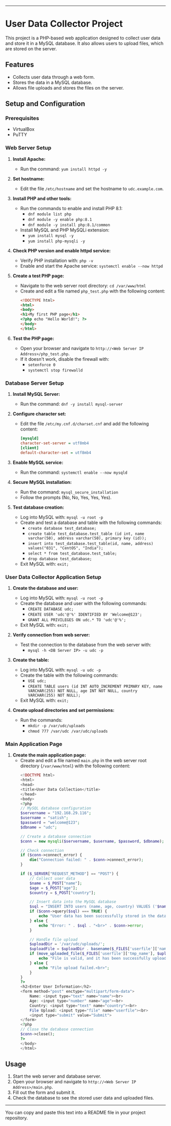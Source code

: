 

---

# User Data Collector Project

This project is a PHP-based web application designed to collect user data and store it in a MySQL database. It also allows users to upload files, which are stored on the server.

## Features
- Collects user data through a web form.
- Stores the data in a MySQL database.
- Allows file uploads and stores the files on the server.

## Setup and Configuration

### Prerequisites
- VirtualBox
- PuTTY

### Web Server Setup

1. **Install Apache:**
   - Run the command: `yum install httpd -y`

2. **Set hostname:**
   - Edit the file `/etc/hostname` and set the hostname to `udc.example.com`.

3. **Install PHP and other tools:**
   - Run the commands to enable and install PHP 8.1:
     - `dnf module list php`
     - `dnf module -y enable php:8.1`
     - `dnf module -y install php:8.1/common`
   - Install MySQL and PHP MySQLi extension:
     - `yum install mysql -y`
     - `yum install php-mysqli -y`

4. **Check PHP version and enable httpd service:**
   - Verify PHP installation with: `php -v`
   - Enable and start the Apache service: `systemctl enable --now httpd`

5. **Create a test PHP page:**
   - Navigate to the web server root directory: `cd /var/www/html`
   - Create and edit a file named `php_test.php` with the following content:
     ```html
     <!DOCTYPE html>
     <html>
     <body>
     <h1>My first PHP page</h1>
     <?php echo "Hello World!"; ?>
     </body>
     </html>
     ```

6. **Test the PHP page:**
   - Open your browser and navigate to `http://<Web Server IP Address>/php_test.php`.
   - If it doesn't work, disable the firewall with:
     - `setenforce 0`
     - `systemctl stop firewalld`

### Database Server Setup

1. **Install MySQL Server:**
   - Run the command: `dnf -y install mysql-server`

2. **Configure character set:**
   - Edit the file `/etc/my.cnf.d/charset.cnf` and add the following content:
     ```ini
     [mysqld]
     character-set-server = utf8mb4
     [client]
     default-character-set = utf8mb4
     ```

3. **Enable MySQL service:**
   - Run the command: `systemctl enable --now mysqld`

4. **Secure MySQL installation:**
   - Run the command: `mysql_secure_installation`
   - Follow the prompts (No, No, Yes, Yes, Yes).

5. **Test database creation:**
   - Log into MySQL with: `mysql -u root -p`
   - Create and test a database and table with the following commands:
     - `create database test_database;`
     - `create table test_database.test_table (id int, name varchar(50), address varchar(50), primary key (id));`
     - `insert into test_database.test_table(id, name, address) values("031", "CentOS", "India");`
     - `select * from test_database.test_table;`
     - `drop database test_database;`
   - Exit MySQL with: `exit;`

### User Data Collector Application Setup

1. **Create the database and user:**
   - Log into MySQL with: `mysql -u root -p`
   - Create the database and user with the following commands:
     - `CREATE DATABASE udc;`
     - `CREATE USER 'udc'@'%' IDENTIFIED BY 'Welcome@123';`
     - `GRANT ALL PRIVILEGES ON udc.* TO 'udc'@'%';`
   - Exit MySQL with: `exit;`

2. **Verify connection from web server:**
   - Test the connection to the database from the web server with:
     - `mysql -h <DB Server IP> -u udc -p`

3. **Create the table:**
   - Log into MySQL with: `mysql -u udc -p`
   - Create the table with the following commands:
     - `USE udc;`
     - `CREATE TABLE users (id INT AUTO_INCREMENT PRIMARY KEY, name VARCHAR(255) NOT NULL, age INT NOT NULL, country VARCHAR(255) NOT NULL);`
   - Exit MySQL with: `exit;`

4. **Create upload directories and set permissions:**
   - Run the commands:
     - `mkdir -p /var/udc/uploads`
     - `chmod 777 /var/udc /var/udc/uploads`

### Main Application Page

1. **Create the main application page:**
   - Create and edit a file named `main.php` in the web server root directory (`/var/www/html`) with the following content:
     ```php
     <!DOCTYPE html>
     <html>
     <head>
     <title>User Data Collection</title>
     </head>
     <body>
     <?php
     // MySQL database configuration
     $servername = "192.168.29.116";
     $username = "satish";
     $password = "welcome@123";
     $dbname = "udc";

     // Create a database connection
     $conn = new mysqli($servername, $username, $password, $dbname);

     // Check connection
     if ($conn->connect_error) {
         die("Connection failed: " . $conn->connect_error);
     }

     if ($_SERVER["REQUEST_METHOD"] == "POST") {
         // Collect user data
         $name = $_POST["name"];
         $age = $_POST["age"];
         $country = $_POST["country"];

         // Insert data into the MySQL database
         $sql = "INSERT INTO users (name, age, country) VALUES ('$name', $age, '$country')";
         if ($conn->query($sql) === TRUE) {
             echo "User data has been successfully stored in the database.<br>";
         } else {
             echo "Error: " . $sql . "<br>" . $conn->error;
         }

         // Handle file upload
         $uploadDir = '/var/udc/uploads/';
         $uploadFile = $uploadDir . basename($_FILES['userfile']['name']);
         if (move_uploaded_file($_FILES['userfile']['tmp_name'], $uploadFile)) {
             echo "File is valid, and it has been successfully uploaded.<br>";
         } else {
             echo "File upload failed.<br>";
         }
     }
     ?>
     <h2>Enter User Information</h2>
     <form method="post" enctype="multipart/form-data">
         Name: <input type="text" name="name"><br>
         Age: <input type="number" name="age"><br>
         Country: <input type="text" name="country"><br>
         File Upload: <input type="file" name="userfile"><br>
         <input type="submit" value="Submit">
     </form>
     <?php
     // Close the database connection
     $conn->close();
     ?>
     </body>
     </html>
     ```

## Usage

1. Start the web server and database server.
2. Open your browser and navigate to `http://<Web Server IP Address>/main.php`.
3. Fill out the form and submit it.
4. Check the database to see the stored user data and uploaded files.

---

You can copy and paste this text into a README file in your project repository.
